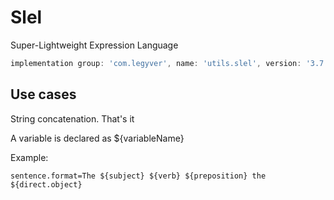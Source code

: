 # Slel
Super-Lightweight Expression Language

```groovy
implementation group: 'com.legyver', name: 'utils.slel', version: '3.7.0'
```

## Use cases
String concatenation.  That's it

A variable is declared as ${variableName}

Example:
```properties
sentence.format=The ${subject} ${verb} ${preposition} the ${direct.object}
```